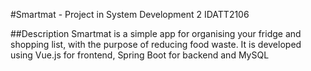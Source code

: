 #Smartmat - Project in System Development 2 IDATT2106

##Description
Smartmat is a simple app for organising your fridge and shopping list, with the purpose of reducing food waste.
It is developed using Vue.js for frontend, Spring Boot for backend and MySQL
